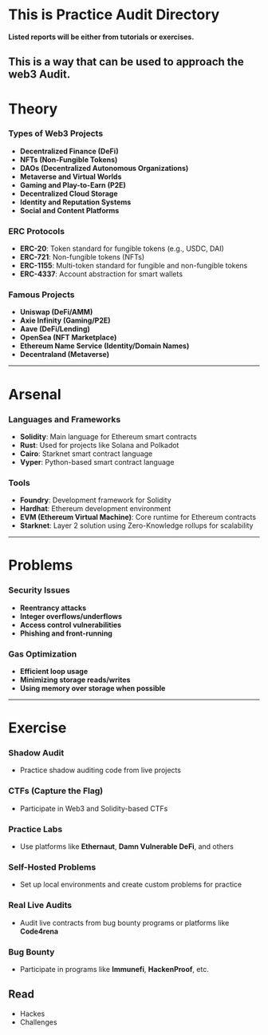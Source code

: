# This is Practice Audit Directory

**Listed reports will be either from tutorials or exercises.**

## This is a way that can be used to approach the web3 Audit. 

# **Theory**

### **Types of Web3 Projects**
- **Decentralized Finance (DeFi)**
- **NFTs (Non-Fungible Tokens)**
- **DAOs (Decentralized Autonomous Organizations)**
- **Metaverse and Virtual Worlds**
- **Gaming and Play-to-Earn (P2E)**
- **Decentralized Cloud Storage**
- **Identity and Reputation Systems**
- **Social and Content Platforms**

### **ERC Protocols**
- **ERC-20**: Token standard for fungible tokens (e.g., USDC, DAI)
- **ERC-721**: Non-fungible tokens (NFTs)
- **ERC-1155**: Multi-token standard for fungible and non-fungible tokens
- **ERC-4337**: Account abstraction for smart wallets

### **Famous Projects**
- **Uniswap (DeFi/AMM)**
- **Axie Infinity (Gaming/P2E)**
- **Aave (DeFi/Lending)**
- **OpenSea (NFT Marketplace)**
- **Ethereum Name Service (Identity/Domain Names)**
- **Decentraland (Metaverse)**

---

# **Arsenal**

### **Languages and Frameworks**
- **Solidity**: Main language for Ethereum smart contracts
- **Rust**: Used for projects like Solana and Polkadot
- **Cairo**: Starknet smart contract language
- **Vyper**: Python-based smart contract language

### **Tools**
- **Foundry**: Development framework for Solidity
- **Hardhat**: Ethereum development environment
- **EVM (Ethereum Virtual Machine)**: Core runtime for Ethereum contracts
- **Starknet**: Layer 2 solution using Zero-Knowledge rollups for scalability

---

# **Problems**

### **Security Issues**
- **Reentrancy attacks**
- **Integer overflows/underflows**
- **Access control vulnerabilities**
- **Phishing and front-running**

### **Gas Optimization**
- **Efficient loop usage**
- **Minimizing storage reads/writes**
- **Using memory over storage when possible**

---

# **Exercise**

### **Shadow Audit**
- Practice shadow auditing code from live projects

### **CTFs (Capture the Flag)**
- Participate in Web3 and Solidity-based CTFs

### **Practice Labs**
- Use platforms like **Ethernaut**, **Damn Vulnerable DeFi**, and others

### **Self-Hosted Problems**
- Set up local environments and create custom problems for practice

### **Real Live Audits**
- Audit live contracts from bug bounty programs or platforms like **Code4rena**

### **Bug Bounty**
- Participate in programs like **Immunefi**, **HackenProof**, etc.

## **Read**
- Hackes
- Challenges 